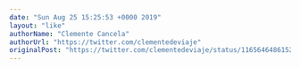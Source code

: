 ```yaml
---
date: "Sun Aug 25 15:25:53 +0000 2019"
layout: "like"
authorName: "Clemente Cancela"
authorUrl: "https://twitter.com/clementedeviaje"
originalPost: "https://twitter.com/clementedeviaje/status/1165646486152966144"
---
```

